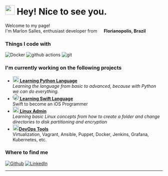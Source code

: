  <style>
        .imagem-arredondada {
            border-radius: 20px;
}
</style>

<h1><img src="https://emojis.slackmojis.com/emojis/images/1531849430/4246/blob-sunglasses.gif?1531849430" width="30"/> Hey! Nice to see you.</h1>


<p>Welcome to my page! </br> I'm Marlon Salles, enthusiast developer from <img src="https://cdn-icons-png.flaticon.com/256/16150/16150285.png" width="13"/> <b>Florianopolis, Brazil</b></p>
<h3>Things I code with</h3>
<p>
 
  <img alt="Docker" src="https://img.shields.io/badge/-Docker-46a2f1?style=flat-square&logo=docker&logoColor=white" />
  <img alt="github actions" src="https://img.shields.io/badge/-Github_Actions-2088FF?style=flat-square&logo=github-actions&logoColor=white" />
  <img alt="git" src="https://img.shields.io/badge/-Jenkins-F05032?style=flat-square&logo=git&logoColor=white" />
</p>

<h3>I'm currently working on the following projects</h3>

<ul>
  <li><a href="https://github.com/MarlonSevero/Python"><b><img src="https://cdn.icon-icons.com/icons2/112/PNG/512/python_18894.png" alt="" width="20" height="20"/> Learning Python Language</b></a><br/><i>
Learning the language from basic to advanced, because with Python we can do everything.
</i></li>
<li><a href=""><b><img src="https://developer.apple.com/swift/images/swift-og.png" alt="" width="20" class="imagem-arredondada" height="20" /> Learning Swift Language</b></a><br/>Swift to become an iOS Programmer<i></i></li>
<li><a href="https://github.com/MarlonSevero/LinuxAdmin"><b><img src="https://cdn.icon-icons.com/icons2/1159/PNG/256/linux_81610.png" width="20" alt="new" /> Linux Admin </b></a><br/><i>Learning basic Linux concepts from how to create a folder and change directories to disk partitioning and encryption</i></li>
<li><a href="https://github.com/MarlonSevero/DevOps"><b><img src="https://cdn.worldvectorlogo.com/logos/devops-2.svg" alt="" width="20" height="20"/>DevOps Tools</b></a><br/>Virtualization, Vagrant, Ansible, Puppet, Docker, Jenkins, Grafana, Kubernetes, etc. <i></i></li>
</ul>

<h3>Where to find me</h3>
<p><a href="https://github.com/MarlonSevero" target="_blank"><img alt="Github" src="https://img.shields.io/badge/GitHub-%2312100E.svg?&style=for-the-badge&logo=Github&logoColor=white" /></a> <a href="https://twitter.com/Guibz16" target="_blank"></a> <a href="https://www.linkedin.com/in/marlonsallessevero/" target="_blank"><img alt="LinkedIn" src="https://img.shields.io/badge/linkedin-%230077B5.svg?&style=for-the-badge&logo=linkedin&logoColor=white" /></a>
</p>

------------